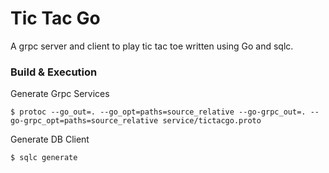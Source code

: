 # Tic Tac Go
A grpc server and client to play tic tac toe written using Go and sqlc.

### Build & Execution

Generate Grpc Services

`$ protoc --go_out=. --go_opt=paths=source_relative --go-grpc_out=. --go-grpc_opt=paths=source_relative service/tictacgo.proto`

Generate DB Client

`$ sqlc generate`